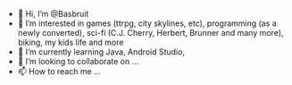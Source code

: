- 👋 Hi, I’m @Basbruit
- 👀 I’m interested in games (ttrpg, city skylines, etc), programming (as a newly converted), sci-fi (C.J. Cherry, Herbert, Brunner and many more), biking, my kids life and more
- 🌱 I’m currently learning Java, Android Studio,
- 💞️ I’m looking to collaborate on ...
- 📫 How to reach me ...

<!---
Basbruit/Basbruit is a ✨ special ✨ repository because its `README.md` (this file) appears on your GitHub profile.
You can click the Preview link to take a look at your changes.
--->
